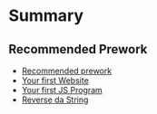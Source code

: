 # Summary

## Recommended Prework

* [Recommended prework](./recommended/README.md)
* [Your first Website](./recommended/first-html.md)
* [Your first JS Program](./recommended/first-js-program.md)
* [Reverse da String](./recommended/reverse-string.md)
